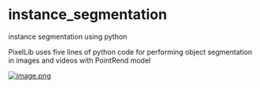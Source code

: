# instance_segmentation
instance segmentation using python

PixelLib uses five lines of python code for performing object segmentation in images and videos with PointRend model

[![image.png](https://i.postimg.cc/MHXjXzNs/image.png)](https://postimg.cc/jn0jFYsN)
